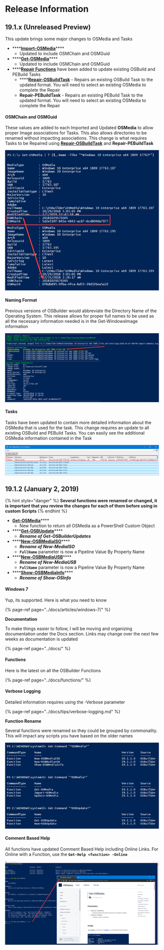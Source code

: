 # Release Information

## 19.1.x \(Unreleased Preview\)

This update brings some major changes to OSMedia and Tasks

* \*\*\*\*[**Import-OSMedia**](../docs/functions/osmedia/import-osmedia.md)\*\*\*\*
  * Updated to include OSMChain and OSMGuid
* \*\*\*\*[**Get-OSMedia**](../docs/functions/osmedia/get-osmedia.md)\*\*\*\*
  * Updated to include OSMChain and OSMGuid
* \*\*\*\*[**Repair Functions**](../docs/functions/repair/) have been added to update existing OSBuild and PEBuild Tasks
  * \*\*\*\*[**Repair-OSBuildTask**](../docs/functions/repair/repair-osbuildtask.md) - Repairs an existing OSBuild Task to the updated format.  You will need to select an existing OSMedia to complete the Repair
  * **Repair-PEBuildTask** - Repairs an existing PEBuild Task to the updated format.  You will need to select an existing OSMedia to complete the Repair

#### OSMChain and OSMGuid

These values are added to each Imported and Updated **OSMedia** to allow proper Image associations for Tasks.  This also allows directories to be renamed without impacting associations.  This change is what requires Tasks to be Repaired using [**Repair-OSBuildTask**](../docs/functions/repair/repair-osbuildtask.md) and **Repair-PEBuildTask**

![](../../.gitbook/assets/2019-01-07_0-57-08.png)

#### Naming Format

Previous versions of OSBuilder would abbreviate the Directory Name of the Operating System.  This release allows for proper full names to be used as all the necessary information needed is in the Get-WindowsImage information

![](../../.gitbook/assets/2019-01-07_0-49-02b.png)

#### Tasks

Tasks have been updated to contain more detailed information about the OSMedia that is used for the task.  This change requires an update to all existing OSBuild and PEBuild Tasks.  You can easily see the additional OSMedia information contained in the Task

![](../../.gitbook/assets/2019-01-06_23-39-58.png)

## 19.1.2 \(January 2, 2019\)

{% hint style="danger" %}
**Several functions were renamed or changed, it is important that you review the changes for each of them before using in custom Scripts**
{% endhint %}

* [**Get-OSMedia**](../docs/functions/osmedia/get-osmedia.md)\*\*\*\*
  * New function to return all OSMedia as a PowerShell Custom Object
* \*\*\*\*[**Get-OSBUpdate**](../docs/functions/osbupdate/get-osbupdate.md)\*\*\*\*
  * _**Rename of Get-OSBuilderUpdates**_
* \*\*\*\*[**New-OSBMediaISO**](../docs/functions/osbmedia/new-osbmediaiso.md)\*\*\*\*
  * _**Rename of New-MediaISO**_
  * **`FullName`** parameter is now a Pipeline Value By Property Name 
* \*\*\*\*[**New-OSBMediaUSB**](../docs/functions/osbmedia/new-osbmediausb.md)\*\*\*\*
  * _**Rename of New-MediaUSB**_
  * **`FullName`** parameter is now a Pipeline Value By Property Name
* \*\*\*\*[**Show-OSBMediaInfo**](../docs/functions/osbmedia/show-osbmediainfo.md)\*\*\*\*
  * _**Rename of Show-OSInfo**_

#### **Windows 7**

Yup, its supported.  Here is what you need to know

{% page-ref page="../docs/articles/windows-7/" %}

**Documentation**

To make things easier to follow, I will be moving and organizing documentation under the Docs section.  Links may change over the next few weeks as documentation is updated

{% page-ref page="../docs/" %}

#### Functions

Here is the latest on all the OSBuilder Functions

{% page-ref page="../docs/functions/" %}

#### Verbose Logging

Detailed information requires using the -Verbose parameter

{% page-ref page="../docs/tips/verbose-logging.md" %}

**Function Rename**

Several functions were renamed so they could be grouped by commonality.  This will impact any scripts you have based on the older names

![](../../.gitbook/assets/2019-01-01_10-19-31.png)

#### Comment Based Help

All functions have updated Comment Based Help including Online Links.  For Online with a Function, use the **`Get-Help <function> -Online`**

![](../../.gitbook/assets/2019-01-02_12-25-27.png)



